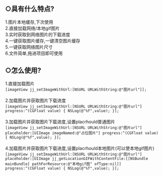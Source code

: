 ○具有什么特点?
--
1.图片本地缓存,下次使用</br>
2.直接加载网络/本地gif图片</br>
3.实时获取到网络图片的下载进度</br>
4.一键获取图片缓存,一键清空图片缓存</br>
5.一键获取网络图片尺寸</br>
6.文件简单,拖进项目即可使用</br>

○怎么使用?
--
1.直接加载图片</br>
`
[imageView jj_setImageWithUrl:[NSURL URLWithString:@"图片url"]];
`</br>
</br>
2.加载图片并获取图片下载进度</br>
`
[imageView jj_setImageWithUrl:[NSURL URLWithString:@"图片url"] progress:^(CGFloat value) {
NSLog(@"%f",value);
}];
`</br>
</br>
3.加载图片并获取图片下载进度,设置placrhould普通图片</br>
`
[imageView jj_setImageWithUrl:[NSURL URLWithString:@"图片url"] placeholder:[UIImage imageNamed:@"占位图片"] progress:^(CGFloat value) {
NSLog(@"%f",value);
}];
`</br>
</br>
4.加载图片并获取图片下载进度,设置placrhould本地图片(可以使本地gif图片)</br>
`
[imageView jj_setImageWithUrl:[NSURL URLWithString:@"图片url"] placeholder:[UIImage jj_getLocationGIFWithContentFile:[[NSBundle mainBundle] pathForResource:@"本地gif图" ofType:nil]] progress:^(CGFloat value) {
NSLog(@"%f",value);
}];
`
        
        
        
        
        
        
        
        
